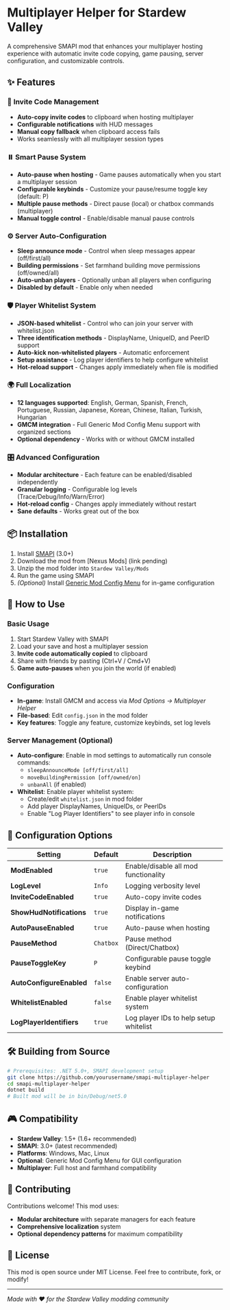 # Multiplayer Helper for Stardew Valley

A comprehensive SMAPI mod that enhances your multiplayer hosting experience with automatic invite code copying, game pausing, server configuration, and customizable controls.

## ✨ Features

### 🔗 **Invite Code Management**
- **Auto-copy invite codes** to clipboard when hosting multiplayer
- **Configurable notifications** with HUD messages
- **Manual copy fallback** when clipboard access fails
- Works seamlessly with all multiplayer session types

### ⏸️ **Smart Pause System**
- **Auto-pause when hosting** - Game pauses automatically when you start a multiplayer session
- **Configurable keybinds** - Customize your pause/resume toggle key (default: P)
- **Multiple pause methods** - Direct pause (local) or chatbox commands (multiplayer)
- **Manual toggle control** - Enable/disable manual pause controls

### ⚙️ **Server Auto-Configuration**
- **Sleep announce mode** - Control when sleep messages appear (off/first/all)
- **Building permissions** - Set farmhand building move permissions (off/owned/all)
- **Auto-unban players** - Optionally unban all players when configuring
- **Disabled by default** - Enable only when needed

### 🛡️ **Player Whitelist System**
- **JSON-based whitelist** - Control who can join your server with whitelist.json
- **Three identification methods** - DisplayName, UniqueID, and PeerID support
- **Auto-kick non-whitelisted players** - Automatic enforcement
- **Setup assistance** - Log player identifiers to help configure whitelist
- **Hot-reload support** - Changes apply immediately when file is modified

### 🌍 **Full Localization**
- **12 languages supported**: English, German, Spanish, French, Portuguese, Russian, Japanese, Korean, Chinese, Italian, Turkish, Hungarian
- **GMCM integration** - Full Generic Mod Config Menu support with organized sections
- **Optional dependency** - Works with or without GMCM installed

### 🎛️ **Advanced Configuration**
- **Modular architecture** - Each feature can be enabled/disabled independently
- **Granular logging** - Configurable log levels (Trace/Debug/Info/Warn/Error)
- **Hot-reload config** - Changes apply immediately without restart
- **Sane defaults** - Works great out of the box

## 📦 Installation

1. Install [SMAPI](https://smapi.io/) (3.0+)
2. Download the mod from [Nexus Mods] (link pending)
3. Unzip the mod folder into `Stardew Valley/Mods`
4. Run the game using SMAPI
5. *(Optional)* Install [Generic Mod Config Menu](https://www.nexusmods.com/stardewvalley/mods/5098) for in-game configuration

## 🚀 How to Use

### Basic Usage
1. Start Stardew Valley with SMAPI
2. Load your save and host a multiplayer session
3. **Invite code automatically copied** to clipboard
4. Share with friends by pasting (Ctrl+V / Cmd+V)
5. **Game auto-pauses** when you join the world (if enabled)

### Configuration
- **In-game**: Install GMCM and access via *Mod Options → Multiplayer Helper*
- **File-based**: Edit `config.json` in the mod folder
- **Key features**: Toggle any feature, customize keybinds, set log levels

### Server Management (Optional)
- **Auto-configure**: Enable in mod settings to automatically run console commands:
  - `sleepAnnounceMode [off/first/all]`
  - `moveBuildingPermission [off/owned/on]`
  - `unbanAll` (if enabled)
- **Whitelist**: Enable player whitelist system:
  - Create/edit `whitelist.json` in mod folder
  - Add player DisplayNames, UniqueIDs, or PeerIDs
  - Enable "Log Player Identifiers" to see player info in console

## 🔧 Configuration Options

| Setting | Default | Description |
|---------|---------|-------------|
| **ModEnabled** | `true` | Enable/disable all mod functionality |
| **LogLevel** | `Info` | Logging verbosity level |
| **InviteCodeEnabled** | `true` | Auto-copy invite codes |
| **ShowHudNotifications** | `true` | Display in-game notifications |
| **AutoPauseEnabled** | `true` | Auto-pause when hosting |
| **PauseMethod** | `Chatbox` | Pause method (Direct/Chatbox) |
| **PauseToggleKey** | `P` | Configurable pause toggle keybind |
| **AutoConfigureEnabled** | `false` | Enable server auto-configuration |
| **WhitelistEnabled** | `false` | Enable player whitelist system |
| **LogPlayerIdentifiers** | `true` | Log player IDs to help setup whitelist |

## 🛠️ Building from Source

```bash
# Prerequisites: .NET 5.0+, SMAPI development setup
git clone https://github.com/yourusername/smapi-multiplayer-helper
cd smapi-multiplayer-helper
dotnet build
# Built mod will be in bin/Debug/net5.0
```

## 🎮 Compatibility

- **Stardew Valley**: 1.5+ (1.6+ recommended)
- **SMAPI**: 3.0+ (latest recommended)
- **Platforms**: Windows, Mac, Linux
- **Optional**: Generic Mod Config Menu for GUI configuration
- **Multiplayer**: Full host and farmhand compatibility

## 🤝 Contributing

Contributions welcome! This mod uses:
- **Modular architecture** with separate managers for each feature
- **Comprehensive localization** system
- **Optional dependency patterns** for maximum compatibility

## 📄 License

This mod is open source under MIT License. Feel free to contribute, fork, or modify!

---

*Made with ❤️ for the Stardew Valley modding community*